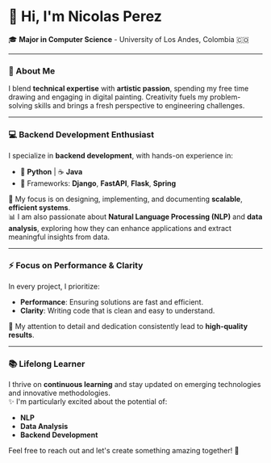 # 👋 Hi, I'm **Nicolas Perez**  
🎓 **Major in Computer Science** - University of Los Andes, Colombia 🇨🇴  

---  

### 🌟 About Me  

I blend **technical expertise** with **artistic passion**, spending my free time drawing and engaging in digital painting. Creativity fuels my problem-solving skills and brings a fresh perspective to engineering challenges.  

---

### 💻 **Backend Development Enthusiast**  
I specialize in **backend development**, with hands-on experience in:  
- 🐍 **Python** | ☕ **Java**  
- 🚀 Frameworks: **Django**, **FastAPI**, **Flask**, **Spring**  

📌 My focus is on designing, implementing, and documenting **scalable**, **efficient systems**.  
📊 I am also passionate about **Natural Language Processing (NLP)** and **data analysis**, exploring how they can enhance applications and extract meaningful insights from data.  

---

### ⚡ **Focus on Performance & Clarity**  
In every project, I prioritize:  
- **Performance**: Ensuring solutions are fast and efficient.  
- **Clarity**: Writing code that is clean and easy to understand.  

🎯 My attention to detail and dedication consistently lead to **high-quality results**.  

---

### 📚 **Lifelong Learner**  
I thrive on **continuous learning** and stay updated on emerging technologies and innovative methodologies.  
✨ I'm particularly excited about the potential of:  
- **NLP**  
- **Data Analysis**  
- **Backend Development**  


Feel free to reach out and let's create something amazing together! 🚀  
